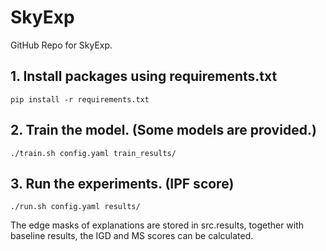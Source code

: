 # SkyExp
GitHub Repo for SkyExp.

## 1. Install packages using requirements.txt
```
pip install -r requirements.txt
```

## 2. Train the model. (Some models are provided.)
```
./train.sh config.yaml train_results/
```

## 3. Run the experiments. (IPF score)
```
./run.sh config.yaml results/
```

The edge masks of explanations are stored in src.results, together with baseline results, the IGD and MS scores can be calculated. 
